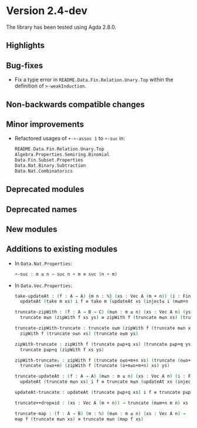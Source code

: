 Version 2.4-dev
===============

The library has been tested using Agda 2.8.0.

Highlights
----------

Bug-fixes
---------

* Fix a type error in `README.Data.Fin.Relation.Unary.Top` within the definition of `>-weakInduction`.

Non-backwards compatible changes
--------------------------------

Minor improvements
------------------

* Refactored usages of `+-∸-assoc 1` to `∸-suc` in:
  ```agda
  README.Data.Fin.Relation.Unary.Top
  Algebra.Properties.Semiring.Binomial
  Data.Fin.Subset.Properties
  Data.Nat.Binary.Subtraction
  Data.Nat.Combinatorics
  ```

Deprecated modules
------------------

Deprecated names
----------------

New modules
-----------

Additions to existing modules
-----------------------------

* In `Data.Nat.Properties`:
  ```agda
  ∸-suc : m ≤ n → suc n ∸ m ≡ suc (n ∸ m)
  ```

* In `Data.Vec.Properties`:
  ```agda
  take-updateAt : (f : A → A) {m n : ℕ} (xs : Vec A (m + n)) (i : Fin m) →
    updateAt (take m xs) i f ≡ take m (updateAt xs (inject≤ i (m≤m+n m n)) f)
  
  truncate-zipWith : (f : A → B → C) (m≤n : m ≤ n) (xs : Vec A n) (ys : Vec B n) →
    truncate m≤n (zipWith f xs ys) ≡ zipWith f (truncate m≤n xs) (truncate m≤n ys)
  
  truncate-zipWith-truncate : truncate o≤m (zipWith f (truncate m≤n xs) ys) ≡
    zipWith f (truncate o≤n xs) (truncate o≤m ys)

  zipWith-truncate : zipWith f (truncate p≤p+q xs) (truncate p≤p+q ys) ≡
    truncate p≤p+q (zipWith f xs ys)

  zipWith-truncate₁ : zipWith f (truncate o≤o+m+n xs) (truncate (o≤o+m) ys) ≡
    truncate (o≤o+m) (zipWith f (truncate (o+m≤o+m+n) xs) ys)
  
  truncate-updateAt : (f : A → A) (m≤n : m ≤ n) (xs : Vec A n) (i : Fin m) →
    updateAt (truncate m≤n xs) i f ≡ truncate m≤n (updateAt xs (inject≤ i m≤n) f)

  updateAt-truncate : updateAt (truncate p≤p+q xs) i f ≡ truncate p≤p+q (updateAt xs i′ f)

  truncate++drop≡id : (xs : Vec A (m + n)) → truncate (m≤m+n m n) xs ++ drop m xs ≡ xs

  truncate-map : (f : A → B) (m : ℕ) (m≤n : m ≤ n) (xs : Vec A n) →
  map f (truncate m≤n xs) ≡ truncate m≤n (map f xs)

  ```
